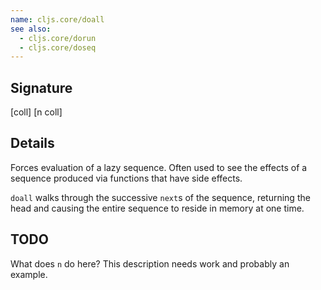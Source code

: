 ```yaml
---
name: cljs.core/doall
see also:
  - cljs.core/dorun
  - cljs.core/doseq
---
```


## Signature
[coll]
[n coll]


## Details

Forces evaluation of a lazy sequence. Often used to see the effects of a
sequence produced via functions that have side effects.

`doall` walks through the successive `next`s of the sequence, returning the head
and causing the entire sequence to reside in memory at one time.


## TODO

What does `n` do here? This description needs work and probably an example.